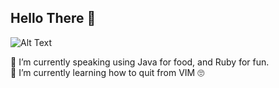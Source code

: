 ## Hello There 👋

![Alt Text](https://media.giphy.com/media/13HBDT4QSTpveU/giphy.gif)

🔭 I’m currently speaking using Java for food, and Ruby for fun.  
🌱 I’m currently learning how to quit from VIM 🙄

<!--
**akbarb24/akbarb24** is a ✨ _special_ ✨ repository because its `README.md` (this file) appears on your GitHub profile.

Here are some ideas to get you started:

- 🔭 I’m currently working on ...
- 🌱 I’m currently learning ...
- 👯 I’m looking to collaborate on ...
- 🤔 I’m looking for help with ...
- 💬 Ask me about ...
- 📫 How to reach me: ...
- 😄 Pronouns: ...
- ⚡ Fun fact: ...
-->
